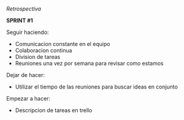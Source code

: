 *Retrospectiva*

**SPRINT #1**

Seguir haciendo:

- Comunicacion constante en el equipo
- Colaboracion continua
- Division de tareas
- Reuniones una vez por semana para revisar como estamos

Dejar de hacer:

- Utilizar el tiempo de las reuniones para buscar ideas en conjunto


Empezar a hacer:

- Descripcion de tareas en trello


